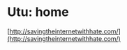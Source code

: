 <!--
id: 866255
link: http://tumblr.atmos.org/post/866255/utu-home
slug: utu-home
date: Fri Apr 13 2007 08:36:29 GMT-0700 (PDT)
publish: 2007-04-013
tags: 
title: Utu: home
-->


Utu: home
=========

[http://savingtheinternetwithhate.com/](http://savingtheinternetwithhate.com/)

